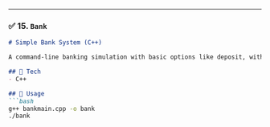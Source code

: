 
---

### ✅ 15. `Bank`

```markdown
# Simple Bank System (C++)

A command-line banking simulation with basic options like deposit, withdraw, and balance check.

## 🧰 Tech
- C++

## 🚀 Usage
```bash
g++ bankmain.cpp -o bank
./bank
